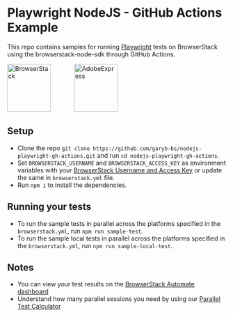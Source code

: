# Playwright NodeJS - GitHub Actions Example
This repo contains samples for running [Playwright](https://playwright.dev/docs/intro) tests on BrowserStack using the browserstack-node-sdk through GitHub Actions.

<p float="left">
  <img src="https://static-00.iconduck.com/assets.00/browserstack-icon-1024x1024-7zz2pc78.png" width="100" height="110" title="BrowserStack" style="margin-right:50px;">
  <img src="https://seeklogo.com/images/G/github-actions-logo-031704BDC6-seeklogo.com.png" width="100" height="110" title="AdobeExpress">
</p>

## Setup

* Clone the repo `git clone https://github.com/garyb-bs/nodejs-playwright-gh-actions.git` and run `cd nodejs-playwright-gh-actions`.
* Set `BROWSERSTACK_USERNAME` and `BROWSERSTACK_ACCESS_KEY` as environment variables with your [BrowserStack Username and Access Key](https://www.browserstack.com/accounts/settings) or update the same in `browserstack.yml` file.
* Run `npm i` to install the dependencies.

## Running your tests

- To run the sample tests in parallel across the platforms specified in the `browserstack.yml`, run `npm run sample-test`.
- To run the sample local tests in parallel across the platforms specified in the `browserstack.yml`, run `npm run sample-local-test`.

## Notes
* You can view your test results on the [BrowserStack Automate dashboard](https://www.browserstack.com/automate)
* Understand how many parallel sessions you need by using our [Parallel Test Calculator](https://www.browserstack.com/automate/parallel-calculator?ref=github)
